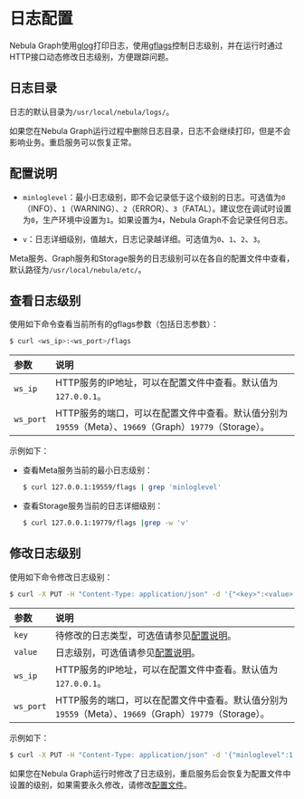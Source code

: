 # 日志配置

Nebula Graph使用[glog](https://github.com/google/glog)打印日志，使用[gflags](https://gflags.github.io/gflags/)控制日志级别，并在运行时通过HTTP接口动态修改日志级别，方便跟踪问题。

## 日志目录

日志的默认目录为`/usr/local/nebula/logs/`。

如果您在Nebula Graph运行过程中删除日志目录，日志不会继续打印，但是不会影响业务。重启服务可以恢复正常。

## 配置说明

- `minloglevel`：最小日志级别，即不会记录低于这个级别的日志。可选值为`0`（INFO）、`1`（WARNING）、`2`（ERROR）、`3`（FATAL）。建议您在调试时设置为`0`，生产环境中设置为`1`。如果设置为`4`，Nebula Graph不会记录任何日志。

- `v`：日志详细级别，值越大，日志记录越详细。可选值为`0`、`1`、`2`、`3`。

Meta服务、Graph服务和Storage服务的日志级别可以在各自的配置文件中查看，默认路径为`/usr/local/nebula/etc/`。

## 查看日志级别

使用如下命令查看当前所有的gflags参数（包括日志参数）：

```bash
$ curl <ws_ip>:<ws_port>/flags 
```

|参数|说明|
|:---|:---|
|`ws_ip`|HTTP服务的IP地址，可以在配置文件中查看。默认值为`127.0.0.1`。|
|`ws_port`|HTTP服务的端口，可以在配置文件中查看。默认值分别为`19559`（Meta）、`19669`（Graph）`19779`（Storage）。|

示例如下：

- 查看Meta服务当前的最小日志级别：

    ```bash
    $ curl 127.0.0.1:19559/flags | grep 'minloglevel'
    ```

- 查看Storage服务当前的日志详细级别：
  
    ```bash
    $ curl 127.0.0.1:19779/flags |grep -w 'v'
    ```

## 修改日志级别

使用如下命令修改日志级别：

```bash
$ curl -X PUT -H "Content-Type: application/json" -d '{"<key>":<value>[,"<key>":<value>]}' "<ws_ip>:<ws_port>/flags"
```

|参数|说明|
|:---|:---|
|`key`|待修改的日志类型，可选值请参见[配置说明](#配置说明)。|
|`value`|日志级别，可选值请参见[配置说明](#配置说明)。|
|`ws_ip`|HTTP服务的IP地址，可以在配置文件中查看。默认值为`127.0.0.1`。|
|`ws_port`|HTTP服务的端口，可以在配置文件中查看。默认值分别为`19559`（Meta）、`19669`（Graph）`19779`（Storage）。|

示例如下：

```bash
$ curl -X PUT -H "Content-Type: application/json" -d '{"minloglevel":1,"v":3}' "127.0.0.1:19779/flags"
```

如果您在Nebula Graph运行时修改了日志级别，重启服务后会恢复为配置文件中设置的级别，如果需要永久修改，请修改[配置文件](../1.configurations/1.configurations.md)。
